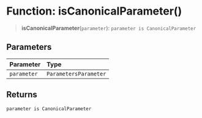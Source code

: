 # Function: isCanonicalParameter()

> **isCanonicalParameter**(`parameter`): `parameter is CanonicalParameter`

## Parameters

| Parameter | Type |
| :------ | :------ |
| `parameter` | `ParametersParameter` |

## Returns

`parameter is CanonicalParameter`

